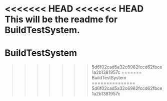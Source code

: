 <<<<<<< HEAD
<<<<<<< HEAD
This will be the readme for BuildTestSystem.
=======
BuildTestSystem
===============
>>>>>>> 5d6f02cad5a32c6982fccd62fbce1a2b1381957c
=======
BuildTestSystem
===============
>>>>>>> 5d6f02cad5a32c6982fccd62fbce1a2b1381957c
